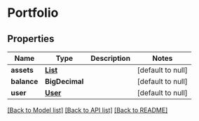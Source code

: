 # Portfolio
## Properties

| Name | Type | Description | Notes |
|------------ | ------------- | ------------- | -------------|
| **assets** | [**List**](Portfolio_assets.md) |  | [default to null] |
| **balance** | **BigDecimal** |  | [default to null] |
| **user** | [**User**](User.md) |  | [default to null] |

[[Back to Model list]](../README.md#documentation-for-models) [[Back to API list]](../README.md#documentation-for-api-endpoints) [[Back to README]](../README.md)

